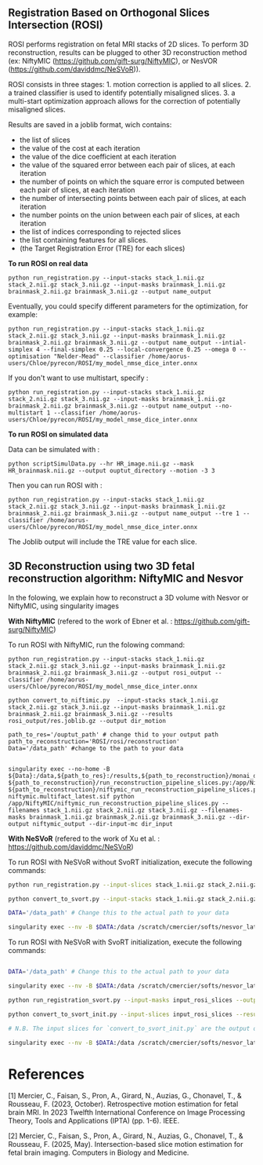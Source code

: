 ## Registration Based on Orthogonal Slices Intersection (ROSI) 
ROSI performs registration on fetal MRI stacks of 2D slices. To perform 3D reconstruction, results can be plugged to other 3D reconstruction method (ex: NiftyMIC (https://github.com/gift-surg/NiftyMIC), or NesVOR (https://github.com/daviddmc/NeSVoR)).

ROSI consists in three stages: 1. motion correction is applied to all slices. 2. a trained classifier is used to identify potentially misaligned slices. 3. a multi-start optimization approach allows for the correction of potentially misaligned slices.

Results are saved in a joblib format, wich contains: 
- the list of slices
- the value of the cost at each iteration
- the value of the dice coefficient at each iteration
- the value of the squared error between each pair of slices, at each iteration
- the number of points on which the square error is computed between each pair of slices, at each iteration
- the number of intersecting points between each pair of slices, at each iteration
- the number points on the union between each pair of slices, at each iteration
- the list of indices corresponding to rejected slices
- the list containing features for all slices.
- (the Target Registration Error (TRE) for each slices)

**To run ROSI on real data** 
 

```
python run_registration.py --input-stacks stack_1.nii.gz stack_2.nii.gz stack_3.nii.gz --input-masks brainmask_1.nii.gz brainmask_2.nii.gz brainmask_3.nii.gz --output name_output
```

Eventually, you could specify different parameters for the optimization, for example:
```
python run_registration.py --input-stacks stack_1.nii.gz stack_2.nii.gz stack_3.nii.gz --input-masks brainmask_1.nii.gz brainmask_2.nii.gz brainmask_3.nii.gz --output name_output --intial-simplex 4 --final-simplex 0.25 --local-convergence 0.25 --omega 0 --optimisation "Nelder-Mead" --classifier /home/aorus-users/Chloe/pyrecon/ROSI/my_model_nmse_dice_inter.onnx
```

If you don't want to use multistart, specify : 
```
python run_registration.py --input-stacks stack_1.nii.gz stack_2.nii.gz stack_3.nii.gz --input-masks brainmask_1.nii.gz brainmask_2.nii.gz brainmask_3.nii.gz --output name_output --no-multistart 1 --classifier /home/aorus-users/Chloe/pyrecon/ROSI/my_model_nmse_dice_inter.onnx
```

**To run ROSI on simulated data**

Data can be simulated with : 
```
python scriptSimulData.py --hr HR_image.nii.gz --mask HR_brainmask.nii.gz --output ouptut_directory --motion -3 3
```
Then you can run ROSI with : 
```
python run_registration.py --input-stacks stack_1.nii.gz stack_2.nii.gz stack_3.nii.gz --input-masks brainmask_1.nii.gz brainmask_2.nii.gz brainmask_3.nii.gz --output name_output --tre 1 --classifier /home/aorus-users/Chloe/pyrecon/ROSI/my_model_nmse_dice_inter.onnx
```
The Joblib output will include the TRE value for each slice.

## 3D Reconstruction using two 3D fetal reconstruction algorithm: NiftyMIC and Nesvor

In the folowing, we explain how to reconstruct a 3D volume with Nesvor or NiftyMIC, using singularity images

**With NiftyMIC**
(refered to the work of Ebner et al. : https://github.com/gift-surg/NiftyMIC) 

To run ROSI with NiftyMIC, run the folowing command: 

```
python run_registration.py --input-stacks stack_1.nii.gz stack_2.nii.gz stack_3.nii.gz --input-masks brainmask_1.nii.gz brainmask_2.nii.gz brainmask_3.nii.gz --output rosi_output --classifier /home/aorus-users/Chloe/pyrecon/ROSI/my_model_nmse_dice_inter.onnx

python convert_to_niftimic.py  --input-stacks stack_1.nii.gz stack_2.nii.gz stack_3.nii.gz --input-masks brainmask_1.nii.gz brainmask_2.nii.gz brainmask_3.nii.gz --results rosi_output/res.joblib.gz --output dir_motion 

path_to_res='/ouptut_path' # change thid to your output path
path_to_reconstruction='ROSI/rosi/reconstruction'
Data='/data_path' #change to the path to your data 


singularity exec --no-home -B ${Data}:/data,${path_to_res}:/results,${path_to_reconstruction}/monai_dynunet_inference.py:/app/NiftyMIC/application/monai_dynunet_inference.py
${path_to_reconstruction}/run_reconstruction_pipeline_slices.py:/app/NiftyMIC/niftymic/application/run_reconstruction_pipeline_slices.py
${path_to_reconstruction}/niftymic_run_reconstruction_pipeline_slices.py:/app/NiftyMIC/niftymic_run_reconstruction_pipeline_slices.py 
niftymic.multifact_latest.sif python /app/NiftyMIC/niftymic_run_reconstruction_pipeline_slices.py --filenames stack_1.nii.gz stack_2.nii.gz stack_3.nii.gz --filenames-masks brainmask_1.nii.gz brainmask_2.nii.gz brainmask_3.nii.gz --dir-output niftymic_output --dir-input-mc dir_input
```
**With NeSVoR**
(refered to the work of Xu et al. : https://github.com/daviddmc/NeSVoR) 


To run ROSI with NeSVoR without SvoRT initialization, execute the following commands:

```bash
python run_registration.py --input-slices stack_1.nii.gz stack_2.nii.gz stack_3.nii.gz --input-masks brainmask_1.nii.gz brainmask_2.nii.gz brainmask_3.nii.gz --output rosi_output --classifier /home/aorus-users/Chloe/pyrecon/ROSI/my_model_nmse_dice_inter.onnx

python convert_to_svort.py --input-stacks stack_1.nii.gz stack_2.nii.gz stack_3.nii.gz --input-masks brainmask_1.nii.gz brainmask_2.nii.gz brainmask_3.nii.gz --results rosi_output/res.joblib.gz --output output_rosi_slices 

DATA='/data_path' # Change this to the actual path to your data

singularity exec --nv -B $DATA:/data /scratch/cmercier/softs/nesvor_latest.sif nesvor reconstruct --input-slices output_rosi_slices --output-volumes output_nesvor --registration none --no-transformation-optimization --inference-batch-size 255 --n-inference-samples 128
```

To run ROSI with NeSVoR with SvoRT initialization, execute the following commands:


```bash

DATA='/data_path' # Change this to the actual path to your data

singularity exec --nv -B $DATA:/data /scratch/cmercier/softs/nesvor_latest.sif nesvor register --input-stacks stack_1.nii.gz stack_2.nii.gz stack_3.nii.gz --stack-masks brainmask_1.nii.gz brainmask_2.nii.gz brainmask_3.nii.gz --output-slices input_rosi_slices

python run_registration_svort.py --input-masks input_rosi_slices --output rosi_output --classifier /home/aorus-users/Chloe/pyrecon/ROSI/my_model_nmse_dice_inter.onnx

python convert_to_svort_init.py --input-slices input_rosi_slices --results rosi_output.joblib.gz --output output_rosi_slices

# N.B. The input slices for `convert_to_svort_init.py` are the output of SvoRT. This is done to preserve the intensity normalization performed by SvoRT. The motion of the slices is corrected using the transformation estimated in `rosi_output.joblib.gz`.

singularity exec --nv -B $DATA:/data /scratch/cmercier/softs/nesvor_latest.sif nesvor reconstruct --input-slices output_rosi_slices --output-volumes output_nesvor --registration none --no-transformation-optimization --inference-batch-size 255 --n-inference-samples 128

```

# References 

[1] Mercier, C., Faisan, S., Pron, A., Girard, N., Auzias, G., Chonavel, T., & Rousseau, F. (2023, October). Retrospective motion estimation for fetal brain MRI. In 2023 Twelfth International Conference on Image Processing Theory, Tools and Applications (IPTA) (pp. 1-6). IEEE.

[2] Mercier, C., Faisan, S., Pron, A., Girard, N., Auzias, G., Chonavel, T., & Rousseau, F. (2025, May). Intersection-based slice motion estimation for fetal brain imaging. Computers in Biology and Medicine.

